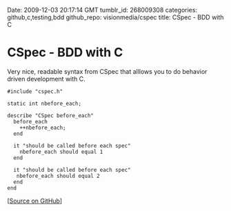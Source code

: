 Date: 2009-12-03 20:17:14 GMT
tumblr_id: 268009308
categories: github,c,testing,bdd
github_repo: visionmedia/cspec
title: CSpec - BDD with C

# CSpec - BDD with C

Very nice, readable syntax from CSpec that alllows you to do behavior driven development with C.

    #include "cspec.h"

    static int nbefore_each;

    describe "CSpec before_each"
      before_each
        ++nbefore_each;
      end

      it "should be called before each spec"
        nbefore_each should equal 1
      end

      it "should be called before each spec"
       nbefore_each should equal 2
      end
    end

[[Source on GitHub](http://github.com/visionmedia/cspec)]
